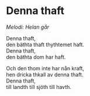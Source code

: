 # Denna thaft

_Melodi: Helan går_

Denna thaft,  
den bäthta thaft thythtemet haft.  
Denna thaft,  
den bäthta dom har haft.

Och den thom inte har nån kraft,  
hen dricka thkall av denna thaft.  
Denna thaft,  
till landth till sjöth till havth.
